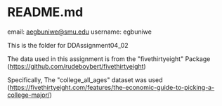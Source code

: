 # README.md
email:  aegbuniwe@smu.edu
username: egbuniwe

This is the folder for DDAssignment04_02

The data used in this assignment is from the "fivethirtyeight"   Package  (https://github.com/rudeboybert/fivethirtyeight)


Specifically, The "college_all_ages" dataset was used (https://fivethirtyeight.com/features/the-economic-guide-to-picking-a-college-major/)


